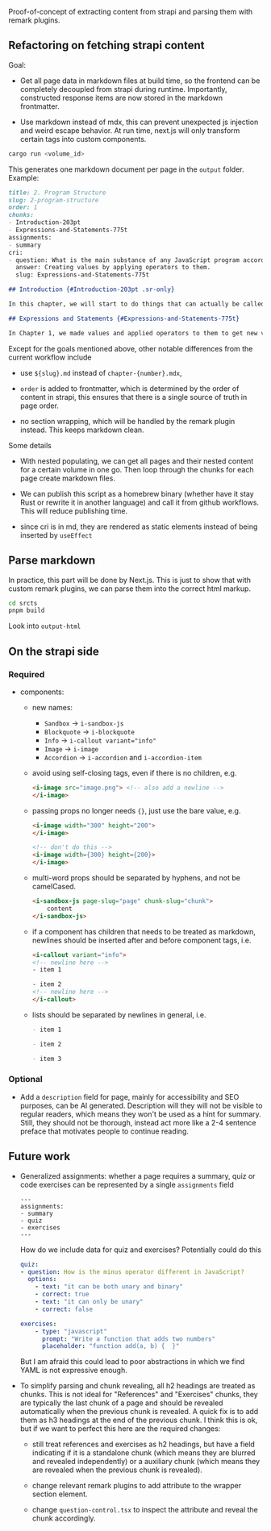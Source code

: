 Proof-of-concept of extracting content from strapi and parsing them with remark plugins.

## Refactoring on fetching strapi content

Goal:

- Get all page data in markdown files at build time, so the frontend can be completely decoupled from strapi during runtime. Importantly, constructed response items are now stored in the markdown frontmatter.

- Use markdown instead of mdx, this can prevent unexpected js injection and weird escape behavior. At run time, next.js will only transform certain tags into custom components.

```rust
cargo run <volume_id>
```

This generates one markdown document per page in the `output` folder. Example:

```markdown
title: 2. Program Structure
slug: 2-program-structure
order: 1
chunks:
- Introduction-203pt
- Expressions-and-Statements-775t
assignments:
- summary
cri:
- question: What is the main substance of any JavaScript program according to the passage?
  answer: Creating values by applying operators to them.
  slug: Expressions-and-Statements-775t

## Introduction {#Introduction-203pt .sr-only}

In this chapter, we will start to do things that can actually be called _programming_. We will expand our command of the JavaScript language beyond the nouns and sentence fragments we’ve seen so far to the point where we can express meaningful prose.

## Expressions and Statements {#Expressions-and-Statements-775t}

In Chapter 1, we made values and applied operators to them to get new values. Creating values like this is the main substance of any JavaScript program. But that substance has to be framed in a larger structure to be useful. That’s what we’ll cover in this chapter.
```

Except for the goals mentioned above, other notable differences from the current workflow include

- use `${slug}.md` instead of `chapter-{number}.mdx`,

- `order` is added to frontmatter, which is determined by the order of content in strapi, this ensures that there is a single source of truth in page order.

- no section wrapping, which will be handled by the remark plugin instead. This keeps markdown clean.

Some details

- With nested populating, we can get all pages and their nested content for a certain volume in one go. Then loop through the chunks for each page create markdown files.

- We can publish this script as a homebrew binary (whether have it stay Rust or rewrite it in another language) and call it from github workflows. This will reduce publishing time.

- since cri is in md, they are rendered as static elements instead of being inserted by `useEffect`

## Parse markdown

In practice, this part will be done by Next.js. This is just to show that with custom remark plugins, we can parse them into the correct html markup.

```bash
cd srcts
pnpm build
```

Look into `output-html`


## On the strapi side


### Required

- components:
   - new names:
     - `Sandbox` -> `i-sandbox-js`
     - `Blockquote` -> `i-blockquote`
     - `Info` -> `i-callout variant="info"`
     - `Image` -> `i-image`
     - `Accordion` -> `i-accordion` and `i-accordion-item`


  - avoid using self-closing tags, even if there is no children, e.g.

    ```html
    <i-image src="image.png"> <!-- also add a newline -->
    </i-image>
    ```

  - passing props no longer needs `{}`, just use the bare value, e.g.

    ```html
    <i-image width="300" height="200">
    </i-image>

    <!-- don't do this -->
    <i-image width={300} height={200}>
    </i-image>
    ```

  - multi-word props should be separated by hyphens, and not be camelCased.

    ```html
    <i-sandbox-js page-slug="page" chunk-slug="chunk">
        content
    </i-sandbox-js>
    ```

  - if a component has children that needs to be treated as markdown, newlines should be inserted after and before component tags, i.e.
    ```html
    <i-callout variant="info">
    <!-- newline here -->
    - item 1

    - item 2
    <!-- newline here -->
    </i-callout>
    ```

  - lists should be separated by newlines in general, i.e.
    ```markdown
    - item 1

    - item 2

    - item 3
    ```


### Optional

- Add a `description` field for page, mainly for accessibility and SEO purposes, can be AI generated.  Description will they will not be visible to regular readers, which means they won't be used as a hint for summary. Still, they should not be thorough, instead act more like a 2-4 sentence preface that motivates people to continue reading.



## Future work

- Generalized assignments: whether a page requires a summary, quiz or code exercises can be represented by a single `assignments` field

    ```
    ---
    assignments:
    - summary
    - quiz
    - exercises
    ---
    ```

    How do we include data for quiz and exercises? Potentially could do this

    ```yaml
    quiz:
    - question: How is the minus operator different in JavaScript?
      options:
        - text: "it can be both unary and binary"
        - correct: true
        - text: "it can only be unary"
        - correct: false

    exercises:
        - type: "javascript"
          prompt: "Write a function that adds two numbers"
          placeholder: "function add(a, b) {  }"
    ```

    But I am afraid this could lead to poor abstractions in which we find YAML is not expressive enough.


- To simplify parsing and chunk revealing, all h2 headings are treated as chunks. This is not ideal for "References" and "Exercises" chunks, they are typically the last chunk of a page and should be revealed automatically when the previous chunk is revealed. A quick fix is to add them as h3 headings at the end of the previous chunk. I think this is ok, but if we want to perfect this here are the required changes:

  - still treat references and exercises as h2 headings, but have a field indicating if it is a standalone chunk (which means they are blurred and revealed independently) or a auxiliary chunk (which means they are revealed when the previous chunk is revealed).

  - change relevant remark plugins to add attribute to the wrapper section element.

  - change `question-control.tsx` to inspect the attribute and reveal the chunk accordingly.
